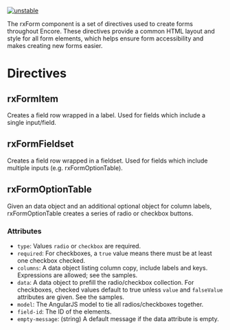 [![unstable](http://badges.github.io/stability-badges/dist/unstable.svg)](http://github.com/badges/stability-badges)

The rxForm component is a set of directives used to create forms throughout Encore. These directives provide a common HTML layout and style for all form elements, which helps ensure form accessibility and makes creating new forms easier.

# Directives

## rxFormItem

Creates a field row wrapped in a label. Used for fields which include a single input/field.

## rxFormFieldset

Creates a field row wrapped in a fieldset. Used for fields which include multiple inputs (e.g. rxFormOptionTable).

## rxFormOptionTable

Given an data object and an additional optional object for column labels, rxFormOptionTable creates a series of radio or checkbox buttons. 

### Attributes

- `type`: Values `radio` or `checkbox` are required.
- `required`: For checkboxes, a `true` value means there must be at least one checkbox checked.
- `columns`: A data object listing column copy, include labels and keys. Expressions are allowed; see the samples.
- `data`: A data object to prefill the radio/checkbox collection. For checkboxes, checked values default to true unless `value` and `falseValue` attributes are given. See the samples.
- `model`: The AngularJS model to tie all radios/checkboxes together.
- `field-id`: The ID of the elements.
- `empty-message`: (string) A default message if the data attribute is empty. 